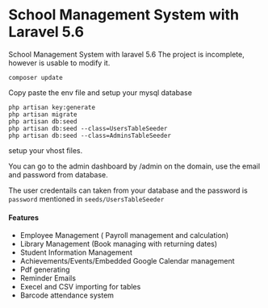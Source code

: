 # School Management System with Laravel 5.6
School Management System with laravel 5.6
The project is incomplete, however is usable to modify it.

```
composer update
```

Copy paste the env file and setup your mysql database

```
php artisan key:generate
php artisan migrate
php artisan db:seed
php artisan db:seed --class=UsersTableSeeder
php artisan db:seed --class=AdminsTableSeeder

```

setup your vhost files.

You can go to the admin dashboard by /admin on the domain, use the email and password from database.

The user credentails can taken from your database and the password is `password` mentioned in `seeds/UsersTableSeeder`

#### Features 

- Employee Management ( Payroll management and calculation)
- Library Management (Book managing with returning dates)
- Student Information Management
- Achievements/Events/Embedded Google Calendar management
- Pdf generating
- Reminder Emails
- Execel and CSV importing for tables
- Barcode attendance system
